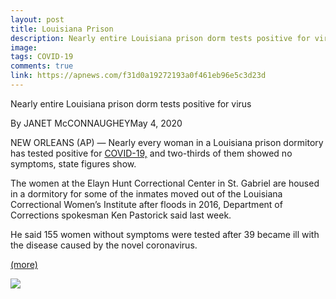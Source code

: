 ```yaml
---
layout: post
title: Louisiana Prison
description: Nearly entire Louisiana prison dorm tests positive for virus
image: 
tags: COVID-19
comments: true
link: https://apnews.com/f31d0a19272193a0f461eb96e5c3d23d
---
```

Nearly entire Louisiana prison dorm tests positive for virus

By JANET McCONNAUGHEYMay 4, 2020

NEW ORLEANS (AP) — Nearly every woman in a Louisiana prison dormitory
has tested positive for [COVID-19,](https://www.google.com/url?q=https%3A%2F%2Fapnews.com%2Ff46ba11bede71da4f20cc71a7532c007&sa=D&sntz=1&usg=AFQjCNFb0ixDNXL6qOdy5jaTC_s0qd_Rxg) and two-thirds of them showed no symptoms, state figures show.

The women at the Elayn Hunt Correctional Center in St. Gabriel are housed in a dormitory for some of the inmates moved out of the Louisiana Correctional Women’s Institute after floods in 2016, Department of Corrections spokesman Ken Pastorick said last week.

He said 155 women without symptoms were tested after 39 became ill with the disease caused by the novel coronavirus.

[(more)](https://apnews.com/f31d0a19272193a0f461eb96e5c3d23d)

![](https://lh5.googleusercontent.com/8wDt8h8OSvJUtf8egJdcuRkeSmThXq7a44_NZUfiKhMb1G_Bn_E8mDQXLgTumYTllbNxKAHsPIlXwjoPIOk3ySOdYsDa6h0Ffr4wNYDQ67j5598Cl_0=w1280)
